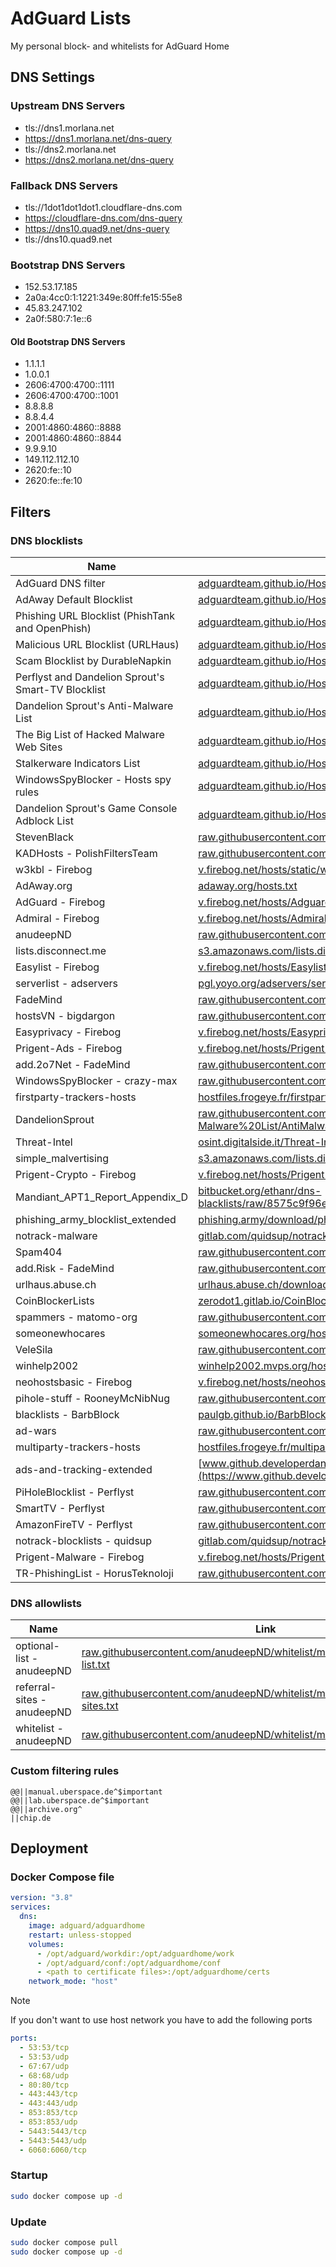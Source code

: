 # AdGuard Lists

My personal block- and whitelists for AdGuard Home

## DNS Settings

### Upstream DNS Servers

- tls://dns1.morlana.net
- https://dns1.morlana.net/dns-query
- tls://dns2.morlana.net
- https://dns2.morlana.net/dns-query

### Fallback DNS Servers

- tls://1dot1dot1dot1.cloudflare-dns.com
- https://cloudflare-dns.com/dns-query
- https://dns10.quad9.net/dns-query
- tls://dns10.quad9.net

### Bootstrap DNS Servers

- 152.53.17.185
- 2a0a:4cc0:1:1221:349e:80ff:fe15:55e8
- 45.83.247.102
- 2a0f:580:7:1e::6

#### Old Bootstrap DNS Servers

- 1.1.1.1
- 1.0.0.1
- 2606:4700:4700::1111
- 2606:4700:4700::1001
- 8.8.8.8
- 8.8.4.4
- 2001:4860:4860::8888
- 2001:4860:4860::8844
- 9.9.9.10
- 149.112.112.10
- 2620:fe::10
- 2620:fe::fe:10

## Filters

### DNS blocklists

| Name                                                     | Link                                                                                   |
|----------------------------------------------------------|----------------------------------------------------------------------------------------|
| AdGuard DNS filter                                       | [adguardteam.github.io/HostlistsRegistry/assets/filter_1.txt](https://adguardteam.github.io/HostlistsRegistry/assets/filter_1.txt)   |
| AdAway Default Blocklist                                 | [adguardteam.github.io/HostlistsRegistry/assets/filter_2.txt](https://adguardteam.github.io/HostlistsRegistry/assets/filter_2.txt)   |
| Phishing URL Blocklist (PhishTank and OpenPhish)         | [adguardteam.github.io/HostlistsRegistry/assets/filter_30.txt](https://adguardteam.github.io/HostlistsRegistry/assets/filter_30.txt) |
| Malicious URL Blocklist (URLHaus)                        | [adguardteam.github.io/HostlistsRegistry/assets/filter_11.txt](https://adguardteam.github.io/HostlistsRegistry/assets/filter_11.txt) |
| Scam Blocklist by DurableNapkin                          | [adguardteam.github.io/HostlistsRegistry/assets/filter_10.txt](https://adguardteam.github.io/HostlistsRegistry/assets/filter_10.txt) |
| Perflyst and Dandelion Sprout's Smart-TV Blocklist       | [adguardteam.github.io/HostlistsRegistry/assets/filter_7.txt](https://adguardteam.github.io/HostlistsRegistry/assets/filter_7.txt)   |
| Dandelion Sprout's Anti-Malware List                     | [adguardteam.github.io/HostlistsRegistry/assets/filter_12.txt](https://adguardteam.github.io/HostlistsRegistry/assets/filter_12.txt) |
| The Big List of Hacked Malware Web Sites                 | [adguardteam.github.io/HostlistsRegistry/assets/filter_9.txt](https://adguardteam.github.io/HostlistsRegistry/assets/filter_9.txt)   |
| Stalkerware Indicators List                              | [adguardteam.github.io/HostlistsRegistry/assets/filter_31.txt](https://adguardteam.github.io/HostlistsRegistry/assets/filter_31.txt) |
| WindowsSpyBlocker - Hosts spy rules                      | [adguardteam.github.io/HostlistsRegistry/assets/filter_23.txt](https://adguardteam.github.io/HostlistsRegistry/assets/filter_23.txt) |
| Dandelion Sprout's Game Console Adblock List             | [adguardteam.github.io/HostlistsRegistry/assets/filter_6.txt](https://adguardteam.github.io/HostlistsRegistry/assets/filter_6.txt)   |
| StevenBlack                                              | [raw.githubusercontent.com/StevenBlack/hosts/master/hosts](https://raw.githubusercontent.com/StevenBlack/hosts/master/hosts)             |
| KADHosts - PolishFiltersTeam                             | [raw.githubusercontent.com/PolishFiltersTeam/KADhosts/master/KADhosts.txt](https://raw.githubusercontent.com/PolishFiltersTeam/KADhosts/master/KADhosts.txt) |
| w3kbl - Firebog                                         | [v.firebog.net/hosts/static/w3kbl.txt](https://v.firebog.net/hosts/static/w3kbl.txt)                               |
| AdAway.org                                               | [adaway.org/hosts.txt](https://adaway.org/hosts.txt)                                               |
| AdGuard - Firebog                                       | [v.firebog.net/hosts/AdguardDNS.txt](https://v.firebog.net/hosts/AdguardDNS.txt)                             |
| Admiral - Firebog                                       | [v.firebog.net/hosts/Admiral.txt](https://v.firebog.net/hosts/Admiral.txt)                                   |
| anudeepND                                                | [raw.githubusercontent.com/anudeepND/blacklist/master/adservers.txt](https://raw.githubusercontent.com/anudeepND/blacklist/master/adservers.txt) |
| lists.disconnect.me                                     | [s3.amazonaws.com/lists.disconnect.me/simple_ad.txt](https://s3.amazonaws.com/lists.disconnect.me/simple_ad.txt)             |
| Easylist - Firebog                                      | [v.firebog.net/hosts/Easylist.txt](https://v.firebog.net/hosts/Easylist.txt)                                 |
| serverlist - adservers                                  | [pgl.yoyo.org/adservers/serverlist.php?hostformat=hosts&showintro=0&mimetype=plaintext](https://pgl.yoyo.org/adservers/serverlist.php?hostformat=hosts&showintro=0&mimetype=plaintext) |
| FadeMind                                                 | [raw.githubusercontent.com/FadeMind/hosts.extras/master/UncheckyAds/hosts](https://raw.githubusercontent.com/FadeMind/hosts.extras/master/UncheckyAds/hosts) |
| hostsVN - bigdargon                                     | [raw.githubusercontent.com/bigdargon/hostsVN/master/hosts](https://raw.githubusercontent.com/bigdargon/hostsVN/master/hosts)               |
| Easyprivacy - Firebog                                   | [v.firebog.net/hosts/Easyprivacy.txt](https://v.firebog.net/hosts/Easyprivacy.txt)                           |
| Prigent-Ads - Firebog                                   | [v.firebog.net/hosts/Prigent-Ads.txt](https://v.firebog.net/hosts/Prigent-Ads.txt)                           |
| add.2o7Net - FadeMind                                   | [raw.githubusercontent.com/FadeMind/hosts.extras/master/add.2o7Net/hosts](https://raw.githubusercontent.com/FadeMind/hosts.extras/master/add.2o7Net/hosts) |
| WindowsSpyBlocker - crazy-max                           | [raw.githubusercontent.com/crazy-max/WindowsSpyBlocker/master/data/hosts/spy.txt](https://raw.githubusercontent.com/crazy-max/WindowsSpyBlocker/master/data/hosts/spy.txt) |
| firstparty-trackers-hosts                               | [hostfiles.frogeye.fr/firstparty-trackers-hosts.txt](https://hostfiles.frogeye.fr/firstparty-trackers-hosts.txt) |
| DandelionSprout                                          | [raw.githubusercontent.com/DandelionSprout/adfilt/master/Alternate%20versions%20Anti-Malware%20List/AntiMalwareHosts.txt](https://raw.githubusercontent.com/DandelionSprout/adfilt/master/Alternate%20versions%20Anti-Malware%20List/AntiMalwareHosts.txt) |
| Threat-Intel                                             | [osint.digitalside.it/Threat-Intel/lists/latestdomains.txt](https://osint.digitalside.it/Threat-Intel/lists/latestdomains.txt) |
| simple_malvertising                                     | [s3.amazonaws.com/lists.disconnect.me/simple_malvertising.txt](https://s3.amazonaws.com/lists.disconnect.me/simple_malvertising.txt) |
| Prigent-Crypto - Firebog                                | [v.firebog.net/hosts/Prigent-Crypto.txt](https://v.firebog.net/hosts/Prigent-Crypto.txt)                     |
| Mandiant_APT1_Report_Appendix_D                         | [bitbucket.org/ethanr/dns-blacklists/raw/8575c9f96e5b4a1308f2f12394abd86d0927a4a0/bad_lists/Mandiant_APT1_Report_Appendix_D.txt](https://bitbucket.org/ethanr/dns-blacklists/raw/8575c9f96e5b4a1308f2f12394abd86d0927a4a0/bad_lists/Mandiant_APT1_Report_Appendix_D.txt) |
| phishing_army_blocklist_extended                        | [phishing.army/download/phishing_army_blocklist_extended.txt](https://phishing.army/download/phishing_army_blocklist_extended.txt) |
| notrack-malware                                         | [gitlab.com/quidsup/notrack-blocklists/raw/master/notrack-malware.txt](https://gitlab.com/quidsup/notrack-blocklists/raw/master/notrack-malware.txt) |
| Spam404                                                  | [raw.githubusercontent.com/Spam404/lists/master/main-blacklist.txt](https://raw.githubusercontent.com/Spam404/lists/master/main-blacklist.txt) |
| add.Risk - FadeMind                                     | [raw.githubusercontent.com/FadeMind/hosts.extras/master/add.Risk/hosts](https://raw.githubusercontent.com/FadeMind/hosts.extras/master/add.Risk/hosts)   |
| urlhaus.abuse.ch                                         | [urlhaus.abuse.ch/downloads/hostfile/](https://urlhaus.abuse.ch/downloads/hostfile/)                                 |
| CoinBlockerLists                                         | [zerodot1.gitlab.io/CoinBlockerLists/hosts_browser](https://zerodot1.gitlab.io/CoinBlockerLists/hosts_browser)               |
| spammers - matomo-org                                    | [raw.githubusercontent.com/matomo-org/referrer-spam-blacklist/master/spammers.txt](https://raw.githubusercontent.com/matomo-org/referrer-spam-blacklist/master/spammers.txt) |
| someonewhocares                                          | [someonewhocares.org/hosts/zero/hosts](https://someonewhocares.org/hosts/zero/hosts)                                    |
| VeleSila                                                 | [raw.githubusercontent.com/VeleSila/yhosts/master/hosts](https://raw.githubusercontent.com/VeleSila/yhosts/master/hosts)                  |
| winhelp2002                                              | [winhelp2002.mvps.org/hosts.txt](https://winhelp2002.mvps.org/hosts.txt)                                      |
| neohostsbasic - Firebog                                 | [v.firebog.net/hosts/neohostsbasic.txt](https://v.firebog.net/hosts/neohostsbasic.txt)                       |
| pihole-stuff - RooneyMcNibNug                           | [raw.githubusercontent.com/RooneyMcNibNug/pihole-stuff/master/SNAFU.txt](https://raw.githubusercontent.com/RooneyMcNibNug/pihole-stuff/master/SNAFU.txt) |
| blacklists - BarbBlock                                   | [paulgb.github.io/BarbBlock/blacklists/hosts-file.txt](https://paulgb.github.io/BarbBlock/blacklists/hosts-file.txt)            |
| ad-wars                                                  | [raw.githubusercontent.com/jdlingyu/ad-wars/master/hosts](https://raw.githubusercontent.com/jdlingyu/ad-wars/master/hosts)                 |
| multiparty-trackers-hosts                                | [hostfiles.frogeye.fr/multiparty-trackers-hosts.txt](https://hostfiles.frogeye.fr/multiparty-trackers-hosts.txt) |
| ads-and-tracking-extended                                | [www.github.developerdan.com/hosts/lists/ads-and-tracking-extended.txt](https://www.github.developerdan.com/hosts/lists/ads-and-tracking-extended.txt) |
| PiHoleBlocklist - Perflyst                               | [raw.githubusercontent.com/Perflyst/PiHoleBlocklist/master/android-tracking.txt](https://raw.githubusercontent.com/Perflyst/PiHoleBlocklist/master/android-tracking.txt) |
| SmartTV - Perflyst                                       | [raw.githubusercontent.com/Perflyst/PiHoleBlocklist/master/SmartTV.txt](https://raw.githubusercontent.com/Perflyst/PiHoleBlocklist/master/SmartTV.txt) |
| AmazonFireTV - Perflyst                                  | [raw.githubusercontent.com/Perflyst/PiHoleBlocklist/master/AmazonFireTV.txt](https://raw.githubusercontent.com/Perflyst/PiHoleBlocklist/master/AmazonFireTV.txt) |
| notrack-blocklists - quidsup                             | [gitlab.com/quidsup/notrack-blocklists/raw/master/notrack-blocklist.txt](https://gitlab.com/quidsup/notrack-blocklists/raw/master/notrack-blocklist.txt) |
| Prigent-Malware - Firebog                               | [v.firebog.net/hosts/Prigent-Malware.txt](https://v.firebog.net/hosts/Prigent-Malware.txt)                   |
| TR-PhishingList - HorusTeknoloji                        | [raw.githubusercontent.com/HorusTeknoloji/TR-PhishingList/master/url-lists.txt](https://raw.githubusercontent.com/HorusTeknoloji/TR-PhishingList/master/url-lists.txt) |


### DNS allowlists

| Name                         | Link                                                                                                         |
|------------------------------|--------------------------------------------------------------------------------------------------------------|
| optional-list - anudeepND    | [raw.githubusercontent.com/anudeepND/whitelist/master/domains/optional-list.txt](https://raw.githubusercontent.com/anudeepND/whitelist/master/domains/optional-list.txt) |
| referral-sites - anudeepND   | [raw.githubusercontent.com/anudeepND/whitelist/master/domains/referral-sites.txt](https://raw.githubusercontent.com/anudeepND/whitelist/master/domains/referral-sites.txt) |
| whitelist - anudeepND        | [raw.githubusercontent.com/anudeepND/whitelist/master/domains/whitelist.txt](https://raw.githubusercontent.com/anudeepND/whitelist/master/domains/whitelist.txt)       |

### Custom filtering rules

```
@@||manual.uberspace.de^$important
@@||lab.uberspace.de^$important
@@||archive.org^
||chip.de
```

## Deployment

### Docker Compose file

```yaml
version: "3.8"
services:
  dns:
    image: adguard/adguardhome
    restart: unless-stopped
    volumes:
      - /opt/adguard/workdir:/opt/adguardhome/work
      - /opt/adguard/conf:/opt/adguardhome/conf
      - <path to certificate files>:/opt/adguardhome/certs
    network_mode: "host"
```

> [!NOTE]
> If you don't want to use host network you have to add the following ports

```yaml
ports:
  - 53:53/tcp
  - 53:53/udp
  - 67:67/udp
  - 68:68/udp
  - 80:80/tcp
  - 443:443/tcp
  - 443:443/udp
  - 853:853/tcp
  - 853:853/udp
  - 5443:5443/tcp
  - 5443:5443/udp
  - 6060:6060/tcp
```

### Startup

```bash
sudo docker compose up -d
```

### Update

```bash
sudo docker compose pull
sudo docker compose up -d
```
